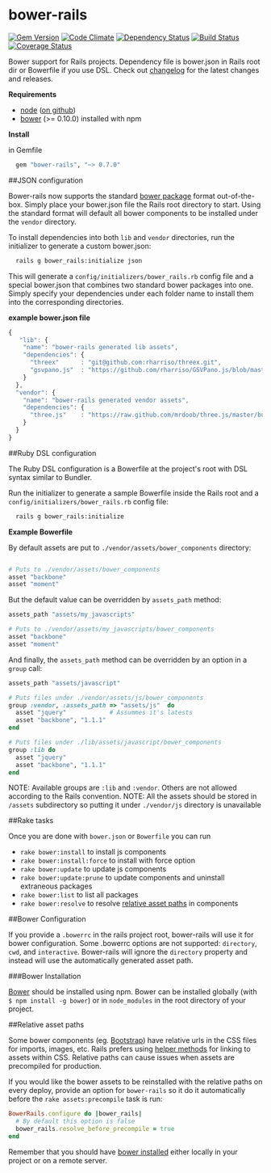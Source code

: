 bower-rails
===========

[![Gem Version](https://badge.fury.io/rb/bower-rails.png)](http://badge.fury.io/rb/bower-rails)
[![Code Climate](https://codeclimate.com/github/42dev/bower-rails.png)](https://codeclimate.com/github/42dev/bower-rails)
[![Dependency Status](https://gemnasium.com/SergeyKishenin/bower-rails.png)](https://gemnasium.com/SergeyKishenin/bower-rails)
[![Build Status](https://travis-ci.org/42dev/bower-rails.png?branch=master)](https://travis-ci.org/42dev/bower-rails)
[![Coverage Status](https://coveralls.io/repos/42dev/bower-rails/badge.png)](https://coveralls.io/r/42dev/bower-rails)

Bower support for Rails projects. Dependency file is bower.json in Rails root dir or Bowerfile if you use DSL.
Check out [changelog][] for the latest changes and releases.

[changelog]: https://github.com/42dev/bower-rails/blob/master/CHANGELOG.md

**Requirements**

* [node](http://nodejs.org) ([on github](https://github.com/joyent/node))
* [bower](https://github.com/bower/bower) (>= 0.10.0) installed with npm

**Install**

in Gemfile

``` Ruby
  gem "bower-rails", "~> 0.7.0"
```

##JSON configuration

Bower-rails now supports the standard [bower package](https://github.com/bower/bower#defining-a-package) format out-of-the-box. Simply place your bower.json file the Rails root directory to start. Using the standard format will default all bower components to be installed under the `vendor` directory.

To install dependencies into both `lib` and `vendor` directories, run the initializer to generate a custom bower.json:

``` Bash
  rails g bower_rails:initialize json
```

This will generate a `config/initializers/bower_rails.rb` config file and a special bower.json that combines two standard bower packages into one. Simply specify your dependencies under each folder name to install them into the corresponding directories.

**example bower.json file**

``` javascript
{
   "lib": {
    "name": "bower-rails generated lib assets",
    "dependencies": {
      "threex"      : "git@github.com:rharriso/threex.git",
      "gsvpano.js"  : "https://github.com/rharriso/GSVPano.js/blob/master/src/GSVPano.js"
    }
  },
  "vendor": {
    "name": "bower-rails generated vendor assets",
    "dependencies": {
      "three.js"    : "https://raw.github.com/mrdoob/three.js/master/build/three.js"
    }
  }
}
```

##Ruby DSL configuration

The Ruby DSL configuration is a Bowerfile at the project's root with DSL syntax similar to Bundler.

Run the initializer to generate a sample Bowerfile inside the Rails root and a `config/initializers/bower_rails.rb` config file:

``` Bash
  rails g bower_rails:initialize
```

**Example Bowerfile**

By default assets are put to `./vendor/assets/bower_components` directory:

``` ruby

# Puts to ./vendor/assets/bower_components
asset "backbone"
asset "moment"
```

But the default value can be overridden by `assets_path` method:

``` ruby
assets_path "assets/my_javascripts"

# Puts to ./vendor/assets/my_javascripts/bower_components
asset "backbone"
asset "moment"
```

And finally, the `assets_path` method can be overridden by an option in a `group` call:

``` ruby
assets_path "assets/javascript"

# Puts files under ./vendor/assets/js/bower_components
group :vendor, :assets_path => "assets/js"  do
  asset "jquery"            # Assummes it's latests
  asset "backbone", "1.1.1"
end

# Puts files under ./lib/assets/javascript/bower_components
group :lib do
  asset "jquery"
  asset "backbone", "1.1.1"
end
```
NOTE: Available groups are `:lib` and `:vendor`. Others are not allowed according to the Rails convention.
NOTE: All the assets should be stored in `/assets` subdirectory so putting it under `./vendor/js` directory is unavailable

##Rake tasks

Once you are done with `bower.json` or `Bowerfile` you can run

* `rake bower:install` to install js components
* `rake bower:install:force` to install with force option
* `rake bower:update` to update js components
* `rake bower:update:prune` to update components and uninstall extraneous packages
* `rake bower:list` to list all packages
* `rake bower:resolve` to resolve [relative asset paths](#relative-asset-paths) in components

##Bower Configuration

If you provide a `.bowerrc` in the rails project root, bower-rails will use it for bower configuration.
Some .bowerrc options are not supported: `directory`, `cwd`, and `interactive`. Bower-rails
will ignore the `directory` property and instead will use the automatically generated asset path.

###Bower Installation

[Bower](https://github.com/bower/bower) should be installed using npm. Bower can be installed globally (with `$ npm install -g bower`) or in `node_modules` in the root directory of your project.

##Relative asset paths

Some bower components (eg. [Bootstrap](https://github.com/twbs/bootstrap/blob/0016c17f9307bc71fc96d8d4680a9c861f137cae/dist/css/bootstrap.css#L2263)) have relative urls in the CSS files for imports, images, etc. Rails prefers using [helper methods](http://guides.rubyonrails.org/asset_pipeline.html#coding-links-to-assets) for linking to assets within CSS. Relative paths can cause issues when assets are precompiled for production.

If you would like the bower assets to be reinstalled with the relative paths on every deploy, provide an option for `bower-rails` so it do it automatically before the `rake assets:precompile` task is run:

``` ruby
BowerRails.configure do |bower_rails|
  # By default this option is false
  bower_rails.resolve_before_precompile = true
end
```
Remember that you should have [bower installed](#bower-installation) either locally in your project or on a remote server.
